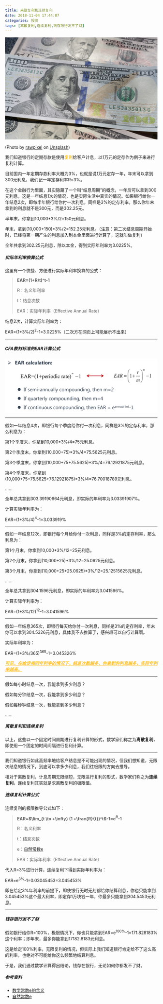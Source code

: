 ```yaml
---
title: 离散复利和连续复利
date: 2018-11-04 17:44:07
categories: 投资
tags: [离散复利,连续复利,钱存银行发不了财]
---
```


![](discrete-compunding-and-continuous-compunding/colin-watts-1169445-unsplash.jpg)

(Photo by [rawpixel](https://unsplash.com/photos/5IiH_UVYdp0?utm_source=unsplash&utm_medium=referral&utm_content=creditCopyText) on [Unsplash](https://unsplash.com/search/photos/loan?utm_source=unsplash&utm_medium=referral&utm_content=creditCopyText))

我们知道银行的定期存款是使用<font color=FFC125>**复利**</font>给客户计息，以1万元的定存作为例子来进行复利计算。

目前国内一年定期存款利率大概为3%，也就是说1万元定存一年，年末可以拿到300元利息，我们记一年定存利率R=3%。

在这个金融行为里面，其实隐藏了一个叫“结息周期”的概念，一年后可以拿到300元利息，这是一年结息1次的情况，也是实际生活中真实的情况。如果银行给你一年结息2次，即每半年银行给你付一次利息，同样是3%的定存利率，那么你年末拿到的利息就不是300元，而是302.25元。

半年末，你拿到10,000\*3%/2=150元利息。

年末，拿到(10,000+150)*3%/2=152.25元利息。（注意：第二次结息周期开始时，已经将第一期产生的利息加入到本金里面进行计算了，这就叫做复利）

全年共拿到302.25元利息，除以本金，得到实际年利率为3.0225%。

<!--more-->

##### 实际年利率换算公式

这里有一个快捷、方便进行实际年利率换算的公式：

> **EAR=(1+R/t)^t-1**
>
> R：名义年利率
>
> t：结息次数
>
> EAR：实际年利率（Effective Annual Rate）

结息2次，计算实际年利率为：

EAR=(1+3%/2)$^2$-1=3.0225%（二次方在网页上可能展示不出来）

------

##### CFA教材标准的EAR计算公式

![](discrete-compunding-and-continuous-compunding/ear-calculation.jpg)

------

假如一年结息4次，即银行每个季度给你付一次利息，同样是3%的定存利率，那么利息为：

第1个季度末，你拿到10,000*3%/4=75元利息。

第2个季度末，你拿到(10,000+75)*3%/4=75.5625元利息。

第3个季度末，你拿到(10,000+75+75.5625)*3%/4=76.12921875元利息。

第4个季度末，你拿到(10,000+75+75.5625+76.12921875)*3%/4=76.70018789元利息。

......

全年总共拿到303.39190664元利息，即实际的年利率为3.03391907%。

计算实际年利率为：

EAR=(1+3%/4)$^{4}$-1=3.033919%

------

假如一年结息12次，即银行每个月给你付一次利息，同样是3%的定存利率，那么利息为：

第1个月末，你拿到10,000*3%/12=25元利息。

第2个月末，你拿到(10,000+25)*3%/12=25.0625元利息。

第3个月末，你拿到(10,000+25+25.0625)*3%/12=25.12515625元利息。

......

全年总共拿到304.1596元利息，即实际的年利率为3.041596%。

计算实际年利率为：

EAR=(1+3%/12)$^{12}$-1=3.041596%

------

假如一年结息365次，即银行每天给你付一次利息，同样是3%的定存利率，年末你可以拿到304.5326元利息，具体我不去推算了，感兴趣可以自行计算啊。

实际年利率为：

EAR=(1+3%/365)$^{365}$-1=3.045326%

<font color=FFC125><u>***可见，在给定相同年利率的情况下，结息次数越多，你拿到的利息越多，实际年利率越高。***</u></font>

------

假如每小时结息一次，我能拿到多少利息？

假如每分钟结息一次，我能拿到多少利息？

假如每秒钟结息一次，我能拿到多少利息？

......



##### 离散复利和连续复利

以上，这些以一个固定时间周期进行复利计算的形式，数学家们称之为**离散复利**，即使用一个固定的时间间隔进行复利计算。

------

我们知道银行如此高频率地给客户结息是不可能出现的情况，但我们想知道，无限次结息的情况下，到底可以拿多少利息，我们往极限的方向去推导。

相对于离散复利，计息周期无限缩短，无限进行复利的形式，数学家们称之为**连续复利**，连续复利其实就是求离散复利的极限值。



##### 连续复利计算公式

连续复利的极限推导公式如下：

> **EAR=$\lim_{t \to +\infty} (1 +\frac{R}{t})^t$-1=e$^R$-1**
>
> R：名义利率
>
> t：结息次数
>
> e：[自然常数e](https://zh.wikipedia.org/wiki/E_(数学常数))
>
> EAR：实际年利率（Effective Annual Rate）

代入R=3%进行计算，连续复利下得到实际年利率为：

EAR=e$^{3\%}$-1=0.03045453=3.045453%

即在给定3%年利率的前提下，即使银行无时无刻都给你结算利息，你也只能拿到3.045453%这个最大利率，即定存1万块钱一年，你最多只能拿到304.5453元利息。

------



##### 钱存银行发不了财

假如银行给你R=100%，极限情况下，你也只能拿到EAR=e$^{100\%}$-1=171.828183%这个利率；即年末，最多你能拿到17182.8183元利息。

这是给定100%利率，无限复利的情况，但实际上我们知道银行肯定给不了这么高的利率，也绝对不可能给你这么频繁地结算利息。

于是，我们通过数学计算得出结论，钱存在银行，无论如何你都发不了财。



##### 参考资料

- [数学常数e的含义](https://www.guokr.com/article/50264/)
- [自然常数e](https://baike.baidu.com/item/自然常数/1298918)

